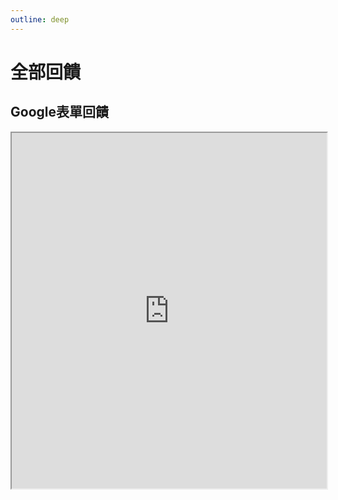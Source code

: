 ```yaml
---
outline: deep
---
```

# 全部回饋

## Google表單回饋
<iframe src="https://docs.google.com/spreadsheets/d/e/2PACX-1vTOfMqbUiVuO_hBE3JC-Yx-Etw7RUfW1Sn7Obhgcyefo6vQnfKC3MLPZbE63mWqOvMP6Sl3h8kmD4v5/pubhtml?gid=742680130&amp;single=true&amp;widget=true&amp;headers=false" width="100%" height="569"></iframe>
